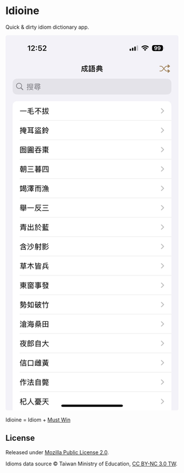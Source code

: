 Idioine
=======

Quick & dirty idiom dictionary app.

![Screenshot](docs/screenshot.jpg)

Idioine = Idiom + [Must Win](https://moedict.tw/%E4%B8%80%E5%AE%9A%E8%A6%81%E8%B4%8F)

License
-------

Released under [Mozilla Public License 2.0](LICENSE.md).

Idioms data source © Taiwan Ministry of Education, [CC BY-NC 3.0 TW](data/LICENSE.md).
